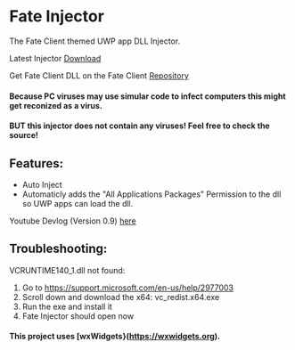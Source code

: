 # Fate Injector
The Fate Client themed UWP app DLL Injector.

Latest Injector [Download](https://github.com/fligger/FateInjector/releases/latest/download/FateInjector.exe)

Get Fate Client DLL on the Fate Client [Repository](https://github.com/fligger/FateClient)

#### Because PC viruses may use simular code to infect computers this might get reconized as a virus. 
#### BUT this injector does not contain any viruses! Feel free to check the source!

## Features:
- Auto Inject
- Automaticly adds the "All Applications Packages" Permission to the dll so UWP apps can load the dll.

Youtube Devlog (Version 0.9) [here](https://www.youtube.com/watch?v=_50QBD4pKEs&list=PLVRYtYhvPXj5J6IwIFAAFO8CrpgmsLFki&index=4)

## Troubleshooting:
VCRUNTIME140_1.dll not found:
1. Go to https://support.microsoft.com/en-us/help/2977003
2. Scroll down and download the x64: vc_redist.x64.exe
3. Run the exe and install it
4. Fate Injector should open now

#### This project uses [wxWidgets}(https://wxwidgets.org).

